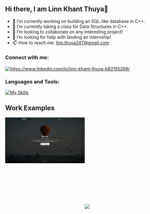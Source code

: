 ## Hi there, I am Linn Khant Thuya👋

- 🔭 I’m currently working on building an SQL-like database in C++.
- 🌱 I’m currently taking a class for Data Structures in C++.
- 👯 I’m looking to collaborate on any interesting project!
- 🤔 I’m looking for help with landing an internship!
- 📫 How to reach me: linn.thuya247@gmail.com

  
<h3 align="left">Connect with me:</h3>
<p align="left">
<a href="https://www.linkedin.com/in/linn-khant-thuya-b82155269/" target="blank"><img align="center" src="https://raw.githubusercontent.com/rahuldkjain/github-profile-readme-generator/master/src/images/icons/Social/linked-in-alt.svg" alt="https://www.linkedin.com/in/linn-khant-thuya-b82155269/" height="30" width="40" /></a>
</p>

<h3 align="left">Languages and Tools:</h3>

[![My Skills](https://skillicons.dev/icons?i=cpp,nodejs,js,html,css,python,arduino,matlab,mongodb)](https://skillicons.dev)

## Work Examples

<img src="https://github.com/linnkhant07/linnkhant07/blob/main/WanderOverview.gif" width="256" /><img src="https://github.com/linnkhant07/linnkhant07/blob/main/AVL_Tree_Example.gif" width="256" /><img src="https://github.com/linnkhant07/linnkhant07/blob/main/restaurant.gif" width="256" />


